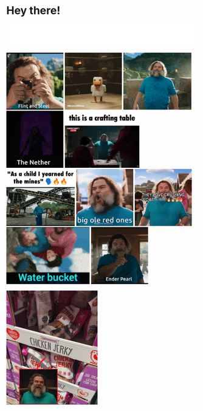 # Hey there!

![Typing SVG](resources/minecraftmovie/quotes.svg)

<img alt="flint and steel" src="resources/minecraftmovie/1.gif" style="height: 150px;"> <img alt="chicken jockey" src="resources/minecraftmovie/2.gif" style="height: 150px;"> <img alt="i am steve" src="resources/minecraftmovie/3.gif" style="height: 150px;"> <img alt="the nether" src="resources/minecraftmovie/4.gif" style="height: 150px;"> <img alt="this is a crafting table" src="resources/minecraftmovie/5.gif" style="height: 150px;"> <img alt="as a child i yearned for the mines" src="resources/minecraftmovie/6.gif" style="height: 150px;"> <img alt="big ol red ones" src="resources/minecraftmovie/7.gif" style="height: 150px;"> <img alt="they love crushing loaf" src="resources/minecraftmovie/8.gif" style="height: 150px;"> <img alt="water bucket release" src="resources/minecraftmovie/9.gif" style="height: 150px;"> <img alt="ender pearl" src="resources/minecraftmovie/10.gif" style="height: 150px;">

<img alt="chicken jockey... jerkey??" src="resources/minecraftmovie/chicken-jockey-jerky.png" style="height: 300px;">

